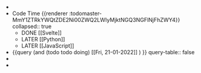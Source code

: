 -
- Code Time {{renderer :todomaster-MmY1ZTRkYWQtZDE2Ni00ZWQ2LWIyMjktNGQ3NGFlNjFhZWY4}}
  collapsed:: true
	- DONE [[Svelte]]
	- LATER [[Python]]
	- LATER [[JavaScript]]
- {{query (and (todo todo doing) [[Fri, 21-01-2022]] ) }}
  query-table:: false
-
-